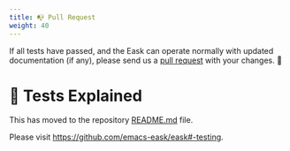 ```yaml
---
title: 📭 Pull Request
weight: 40
---
```


If all tests have passed, and the Eask can operate normally with updated
documentation (if any), please send us a [pull request](https://github.com/emacs-eask/eask/pulls)
with your changes. 🎊

# 🧪 Tests Explained

This has moved to the repository [README.md](https://github.com/emacs-eask/eask/blob/master/README.md) file.

Please visit https://github.com/emacs-eask/eask#-testing.
